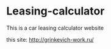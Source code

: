 # Leasing-calculator

This is a car leasing calculator website

this site: http://grinkevich-work.ru/

